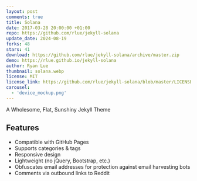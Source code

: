 ```yaml
---
layout: post
comments: true
title: Solana
date: 2017-03-28 20:00:00 +01:00
repo: https://github.com/rlue/jekyll-solana
update_date: 2024-08-19
forks: 48
stars: 41
download: https://github.com/rlue/jekyll-solana/archive/master.zip
demo: https://rlue.github.io/jekyll-solana
author: Ryan Lue
thumbnail: solana.webp
license: MIT
license_link: https://github.com/rlue/jekyll-solana/blob/master/LICENSE
carousel:
  - 'device_mockup.png'
---
```


A Wholesome, Flat, Sunshiny Jekyll Theme

## Features

* Compatible with GitHub Pages
* Supports categories & tags
* Responsive design
* Lightweight (no jQuery, Bootstrap, etc.)
* Obfuscates email addresses for protection against email harvesting bots
* Comments via outbound links to Reddit
